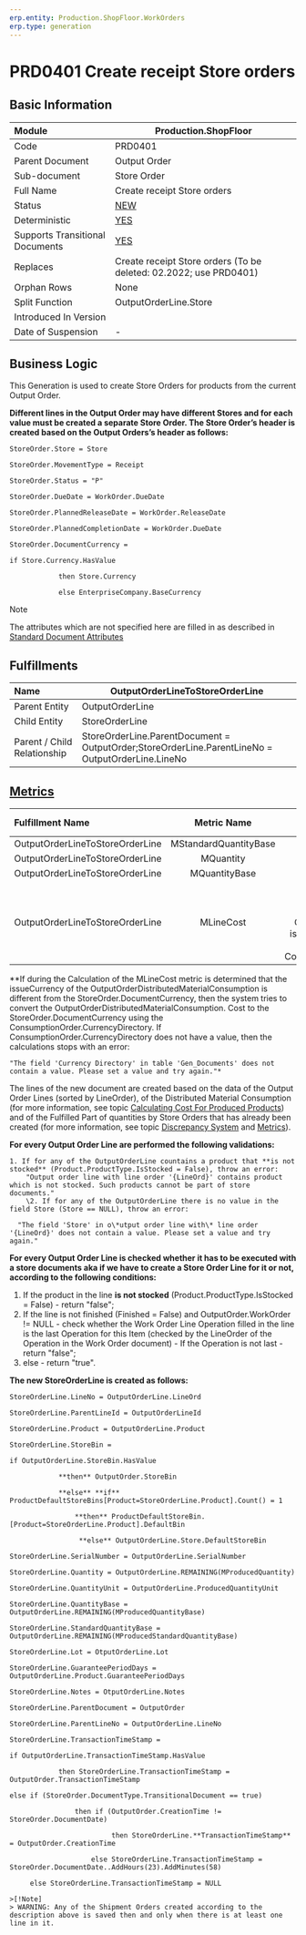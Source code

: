 ```yaml
---
erp.entity: Production.ShopFloor.WorkOrders
erp.type: generation
---
```


# PRD0401 Create receipt Store orders

## Basic Information

| Module                          | Production.ShopFloor                                         |
| :------------------------------ | ------------------------------------------------------------ |
| Code                            | PRD0401                                                      |
| Parent Document                 | Output Order                                                 |
| Sub-document                    | Store Order                                                  |
| Full Name                       | Create receipt Store orders                                  |
| Status                          | [NEW](xref:generation-procedures) |
| Deterministic                   | [YES](https://confluence.erp.net/display/techdoc/Document+Generation+And+Transitional+Documents) |
| Supports Transitional Documents | [YES](https://confluence.erp.net/display/techdoc/Document+Generation+And+Transitional+Documents) |
| Replaces                        | Create receipt Store orders (To be deleted: 02.2022; use PRD0401) |
| Orphan Rows                     | None                                                         |
| Split Function                  | OutputOrderLine.Store                                        |
| Introduced In Version           |                                                              |
| Date of Suspension              | -                                                            |

##  Business Logic

This Generation is used to create Store Orders for products from the current Output Order. 

**Different lines in the Output Order may have different Stores and for each value must be created a separate Store Order. The Store Order’s header is created based on the Output Orders’s header as follows:**

```
StoreOrder.Store = Store

StoreOrder.MovementType = Receipt

StoreOrder.Status = "P"

StoreOrder.DueDate = WorkOrder.DueDate

StoreOrder.PlannedReleaseDate = WorkOrder.ReleaseDate

StoreOrder.PlannedCompletionDate = WorkOrder.DueDate

StoreOrder.DocumentCurrency = 

if Store.Currency.HasValue

​            then Store.Currency

​            else EnterpriseCompany.BaseCurrency
```

> [!Note]
> The attributes which are not specified here are filled in as described in [Standard Document Attributes](https://confluence.erp.net/display/techdoc/Standard+Document+Attributes)

## Fulfillments

| Name                        | OutputOrderLineToStoreOrderLine                              |
| :-------------------------- | ------------------------------------------------------------ |
| Parent Entity               | OutputOrderLine                                              |
| Child Entity                | StoreOrderLine                                               |
| Parent / Child Relationship | StoreOrderLine.ParentDocument = OutputOrder;StoreOrderLine.ParentLineNo = OutputOrderLine.LineNo |

## [Metrics](../reference/metrics.md)

| Fulfillment Name                |      Metric Name      |                       Measurement Unit                       | Parent Value                                                 | Child Value                         | New Record |
| :------------------------------ | :-------------------: | :----------------------------------------------------------: | :----------------------------------------------------------- | :---------------------------------- | :--------- |
| OutputOrderLineToStoreOrderLine | MStandardQuantityBase |         OutputOrderLine.Product.BaseMeasurementUnit          | OutputOrderLine.ProducedStandardQuantityBase                 | StoreOrderLine.StandardQuantityBase | YES        |
| OutputOrderLineToStoreOrderLine |       MQuantity       |             OutputOrderLine.ProducedQuantityUnit             | OutputOrderLine.ProducedQuantity                             | StoreOrderLine.Quantity             | NO         |
| OutputOrderLineToStoreOrderLine |     MQuantityBase     |         OutputOrderLine.Product.BaseMeasurementUnit          | OutputOrderLine.ProducedQuantityBase                         | StoreOrderLine.QuantityBase         | NO         |
| OutputOrderLineToStoreOrderLine |       MLineCost       | OutputOrderDistributedMaterialConsumption.issueCurrency = If ConsumptionOrderLine.Store.Currency.HasValue then  issueCurrency = OutputOrderLine.Store.Currency else if ConsumptionOrderLine.ConsumptionOrder.Store.Currency.HasValue then issueCurrency = ConsumptionOrderLine.ConsumptionOrder.Store.Currency else ConsumptionOrderLine.ConsumptionOrder.EnterpriseCompany.BaseCurrency | OutputOrderLine.SUM(OutputOrderDistributedMaterialConsumptions.Cost[OutputOrderLine = Current.OutputOrderLine) if issueCurrency != StoreOrder.DocumentCurrency, then try to CONVERT(OutputOrderDistributedMaterialConsumption.Cost) through ConsumptionOrder.CurrencyDirectory  | StoreOrderLine.LineCost             | YES        |

**If during the Calculation of the MLineCost metric is determined that the issueCurrency of the OutputOrderDistributedMaterialConsumption is different from the StoreOrder.DocumentCurrency, then the system tries to convert the OutputOrderDistributedMaterialConsumption.
Cost to the StoreOrder.DocumentCurrency using the ConsumptionOrder.CurrencyDirectory. 
If ConsumptionOrder.CurrencyDirectory does not have a value, then the calculations stops with an error:

```
"The field 'Currency Directory' in table 'Gen_Documents' does not contain a value. Please set a value and try again."*
```
The lines of the new document are created based on the data of the Output Order Lines (sorted by LineOrder), of the Distributed Material Consumption (for more information, see topic [Calculating Cost For Produced Products](https://confluence.erp.net/display/techdoc/Calculating+Cost+For+Produced+Products)) and of the Fulfilled Part of quantities by Store Orders that has already been created (for more information, see topic [Discrepancy System](https://enterpriseone.atlassian.net/wiki/spaces/techdoc/pages/22380546/Discrepancy+System) and [Metrics](../reference/metrics.md)). 

**For every Output Order Line are performed the following validations:**
```
1. If for any of the OutputOrderLine countains a product that **is not stocked** (Product.ProductType.IsStocked = False), throw an error:
    "Output order line with line order '{LineOrd}' contains product which is not stocked. Such products cannot be part of store documents."
​    \2. If for any of the OutputOrderLine there is no value in the field Store (Store == NULL), throw an error:

  "The field 'Store' in o\*utput order line with\* line order '{LineOrd}' does not contain a value. Please set a value and try again."
  ```

**For every Output Order Line is checked whether it has to be executed with a store documents aka if we have to create a Store Order Line for it or not, according to the following conditions:**

1. If the product in the line **is not stocked** (Product.ProductType.IsStocked = False) - return "false";
2.  If the line is not finished (Finished = False) and OutputOrder.WorkOrder != NULL - check whether the Work Order Line Operation filled in the line is the last Operation for this Item (checked by the LineOrder of the Operation in the Work Order document) - If the Operation is not last - return "false";
3. else - return "true".

**The new StoreOrderLine is created as follows:**

```
StoreOrderLine.LineNo = OutputOrderLine.LineOrd

StoreOrderLine.ParentLineId = OutputOrderLineId

StoreOrderLine.Product = OutputOrderLine.Product

StoreOrderLine.StoreBin = 

if OutputOrderLine.StoreBin.HasValue

​            **then** OutputOrder.StoreBin

​            **else** **if** ProductDefaultStoreBins[Product=StoreOrderLine.Product].Count() = 1

​                **then** ProductDefaultStoreBin.[Product=StoreOrderLine.Product].DefaultBin

​                 **else** OutputOrderLine.Store.DefaultStoreBin

StoreOrderLine.SerialNumber = OutputOrderLine.SerialNumber

StoreOrderLine.Quantity = OutputOrderLine.REMAINING(MProducedQuantity)

StoreOrderLine.QuantityUnit = OutputOrderLine.ProducedQuantityUnit

StoreOrderLine.QuantityBase = OutputOrderLine.REMAINING(MProducedQuantityBase)

StoreOrderLine.StandardQuantityBase = OutputOrderLine.REMAINING(MProducedStandardQuantityBase)

StoreOrderLine.Lot = OtputOrderLine.Lot

StoreOrderLine.GuaranteePeriodDays = OutputOrderLine.Product.GuaranteePeriodDays

StoreOrderLine.Notes = OtputOrderLine.Notes

StoreOrderLine.ParentDocument = OutputOrder

StoreOrderLine.ParentLineNo = OutputOrderLine.LineNo

StoreOrderLine.TransactionTimeStamp = 

if OutputOrderLine.TransactionTimeStamp.HasValue

​            then StoreOrderLine.TransactionTimeStamp = OutputOrder.TransactionTimeStamp

else if (StoreOrder.DocumentType.TransitionalDocument == true)

​                then if (OutputOrder.CreationTime != StoreOrder.DocumentDate)

​                         then StoreOrderLine.**TransactionTimeStamp** = OutputOrder.CreationTime

​                    else StoreOrderLine.TransactionTimeStamp = StoreOrder.DocumentDate..AddHours(23).AddMinutes(58)

​     else StoreOrderLine.TransactionTimeStamp = NULL

>[!Note]
> WARNING: Any of the Shipment Orders created according to the description above is saved then and only when there is at least one line in it.
